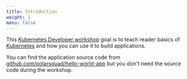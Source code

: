 ```yaml
---
title: Introduction
weight: 1
menu: false
---
```


This [Kubernetes Developer workshop](https://polarsquad.github.io/kubernetes-developer-workshop) goal is to teach reader
basics of [Kubernetes](https://kubernetes.io) and how you can use it to build applications.

You can find the application source code from [github.com/polarsquad/hello-world-app](https://github.com/polarsquad/hello-world-app) but you don't need the source code during the workshop.